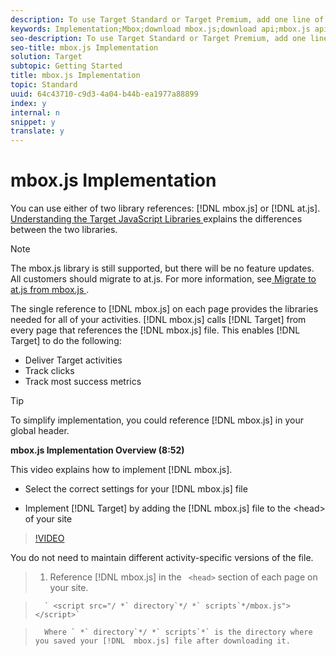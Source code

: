 ```yaml
---
description: To use Target Standard or Target Premium, add one line of code to call mbox.js.
keywords: Implementation;Mbox;download mbox.js;download api;mbox.js api
seo-description: To use Target Standard or Target Premium, add one line of code to call mbox.js.
seo-title: mbox.js Implementation
solution: Target
subtopic: Getting Started
title: mbox.js Implementation
topic: Standard
uuid: 64c43710-c9d3-4a04-b44b-ea1977a88899
index: y
internal: n
snippet: y
translate: y
---
```


# mbox.js Implementation

You can use either of two library references: [!DNL  mbox.js] or [!DNL  at.js]. [ Understanding the Target JavaScript Libraries ](../../../c_seting_up_target/c_implementing_target/c_target-implement.md#concept_60B748DE4293488F917E8F1FA4C7E9EB) explains the differences between the two libraries. 


>[!NOTE]
>
>The mbox.js library is still supported, but there will be no feature updates. All customers should migrate to at.js. For more information, see[ Migrate to at.js from mbox.js ](../../../c_seting_up_target/c_implementing_target/c_target-atjs-implementation/t_target-migrate-atjs.md#task_DE55DCE9AC2F49728395665DE1B1E6EA). 



The single reference to [!DNL  mbox.js] on each page provides the libraries needed for all of your activities. [!DNL  mbox.js] calls [!DNL  Target] from every page that references the [!DNL  mbox.js] file. This enables [!DNL  Target] to do the following: 


* Deliver Target activities
* Track clicks
* Track most success metrics



>[!TIP]
>
>To simplify implementation, you could reference [!DNL  mbox.js] in your global header. 



**mbox.js Implementation Overview (8:52)** 

This video explains how to implement [!DNL  mbox.js]. 


* Select the correct settings for your [!DNL  mbox.js] file 

* Implement [!DNL  Target] by adding the [!DNL  mbox.js] file to the &lt;head&gt; of your site 



>[!VIDEO](https://vimeo.com/f-A1zET6AwE) 

You do not need to maintain different activity-specific versions of the file. 

>1. Reference [!DNL  mbox.js] in the ` <head>` section of each page on your site.

>       ` <script src="/ *` directory`*/ *` scripts`*/mbox.js"></script>` 

>       Where ` *` directory`*/ *` scripts`*` is the directory where you saved your [!DNL  mbox.js] file after downloading it. 
